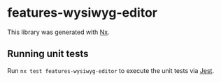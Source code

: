 # features-wysiwyg-editor

This library was generated with [Nx](https://nx.dev).

## Running unit tests

Run `nx test features-wysiwyg-editor` to execute the unit tests via [Jest](https://jestjs.io).
